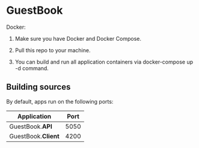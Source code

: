 # GuestBook

Docker:

1. Make sure you have Docker and Docker Compose.

2. Pull this repo to your machine.

3. You can build and run all application containers via docker-compose up -d command.

## Building sources
By default, apps run on the following ports:

| Application | Port |
|-|-|
| GuestBook.**API** | 5050 |
| GuestBook.**Client** | 4200 |
